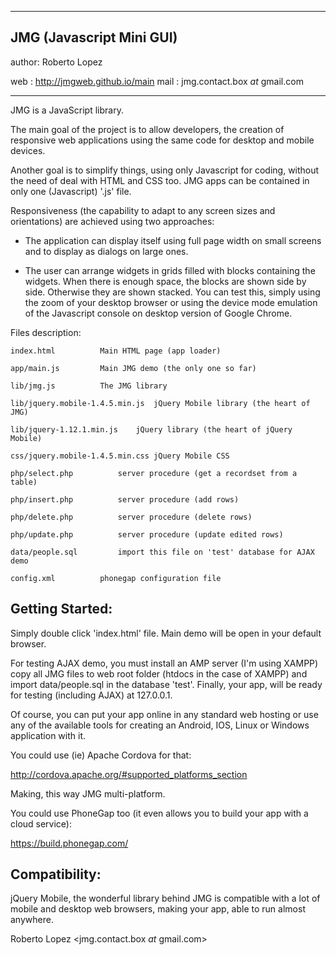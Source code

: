 
----------------------------------------------------
JMG (Javascript Mini GUI)
----------------------------------------------------
author: Roberto Lopez 

web   : http://jmgweb.github.io/main
mail  : jmg.contact.box *at* gmail.com

----------------------------------------------------

JMG is a JavaScript library. 

The main goal of the project is to allow developers, the creation of responsive web applications using the same code 
for desktop and mobile devices.

Another goal is to simplify things, using only Javascript for coding, without the need of deal with HTML and CSS too. 
JMG apps can be contained in only one (Javascript) '.js' file.

Responsiveness (the capability to adapt to any screen sizes and orientations) are achieved using two approaches:

- The application can display itself using full page width on small screens and to display as dialogs on large ones.

- The user can arrange widgets in grids filled with blocks containing the widgets. When there is enough space,
  the blocks are shown side by side. Otherwise they are shown stacked. You can test this, simply using the zoom
  of your desktop browser or using the device mode emulation of the Javascript console on desktop version of 
  Google Chrome.


Files description:

	index.html			Main HTML page (app loader)

	app/main.js			Main JMG demo (the only one so far)

	lib/jmg.js			The JMG library

	lib/jquery.mobile-1.4.5.min.js	jQuery Mobile library (the heart of JMG)

	lib/jquery-1.12.1.min.js	jQuery library (the heart of jQuery Mobile)

	css/jquery.mobile-1.4.5.min.css	jQuery Mobile CSS
	
	php/select.php			server procedure (get a recordset from a table)

	php/insert.php			server procedure (add rows)

	php/delete.php			server procedure (delete rows)

	php/update.php			server procedure (update edited rows)

	data/people.sql			import this file on 'test' database for AJAX demo

	config.xml			phonegap configuration file


Getting Started:
----------------

Simply double click 'index.html' file. Main demo will be open in your default browser.

For testing AJAX demo, you must install an AMP server (I'm using XAMPP) copy all JMG files to web root folder 
(htdocs in the case of XAMPP) and import data/people.sql in the database 'test'. Finally, your app, will be 
ready for testing (including AJAX) at 127.0.0.1.

Of course, you can put your app online in any standard web hosting or use any of the available tools for creating an
Android, IOS, Linux or Windows application with it.

You could use (ie) Apache Cordova for that:

http://cordova.apache.org/#supported_platforms_section

Making, this way JMG multi-platform.

You could use PhoneGap too (it even allows you to build your app with a cloud service): 

https://build.phonegap.com/


Compatibility:
-------------

jQuery Mobile, the wonderful library behind JMG is compatible with a lot of mobile and desktop web browsers, 
making your app, able to run almost anywhere.


Roberto Lopez <jmg.contact.box *at* gmail.com>








